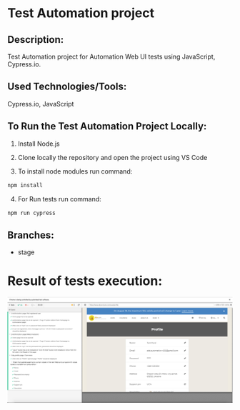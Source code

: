 # Test Automation project

## Description:

Test Automation project for Automation Web UI tests using JavaScript, Cypress.io.

## Used Technologies/Tools:

Cypress.io, JavaScript

## To Run the Test Automation Project Locally:

1) Install Node.js

2) Clone locally the repository and open the project using VS Code

3) To install node modules run command:

```sh
npm install
```

4) For Run tests run command:

```sh
npm run cypress
```

## Branches:

- stage

# Result of tests execution:
 ![Image text](screenshots/tests-08122020.png)


